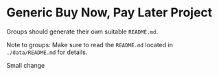# Generic Buy Now, Pay Later Project
Groups should generate their own suitable `README.md`.

Note to groups: Make sure to read the `README.md` located in `./data/README.md` for details.

Small change